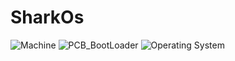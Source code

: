 # SharkOs
![Machine](https://github.com/user-attachments/assets/6ba8b53e-7ab8-46bf-bc0f-832640356347)
![PCB_BootLoader](https://github.com/user-attachments/assets/9958ba52-b525-4ec4-8d62-b463c5175957)
![Operating System](https://github.com/user-attachments/assets/86094f2e-ddf9-4b80-9262-c94a037ffe86)
